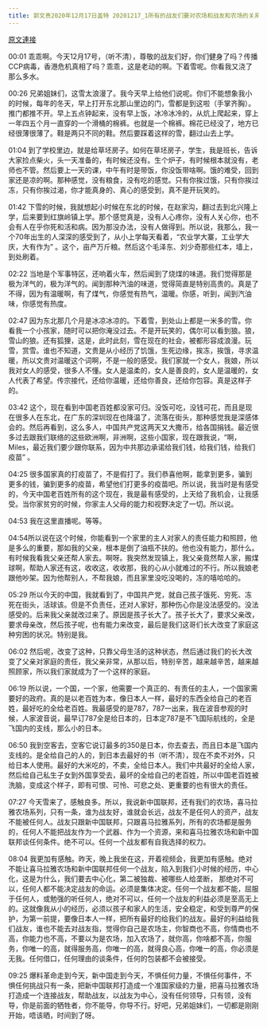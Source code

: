 ```yaml
---
title: 郭文贵2020年12月17日盖特 20201217_1所有的战友们要对农场和战友和农场的关系有一个标准清透的认识，这是符合每个战友和农场的利益和未来！
---
```


[原文連接](https://gnews.org/ThreadView/53479584)

00:01 乖乖啊。今天12月17号，（听不清），尊敬的战友们好，你们健身了吗？传播CCP病毒，香港危机真相了吗？乖乖，这是老动的啊。下着雪呢。你看我又浇了那么多水。


00:26 兄弟姐妹们，这雪太浪漫了。我今天早上给他们说呢。你们不能想象我小的时候，每年的冬天，早上打开东北那山里边的门，雪都是到这啦（手掌齐胸）。推门都推不开。早上五点钟起来，没有早上饭，冰冷冰冷的，从炕上爬起来，穿上一年四五个月一直穿的一个滑桶的棉裤。也就是一个棉裤。棉花已经没了，地方已经很薄很薄了。鞋是两只不同的鞋。然后要踩着这样的雪，翻过山去上学。


01:04 到了学校里边，就是给草坯房子。如何在草坯房子，学生，我是班长，告诉大家捡点柴火，头一天准备的，有时候还没有。生个炉子，有时候根本就没有，老师也不管。然后要上一天的课，中午有时是带饭，你没饭带啥啊。饿的难受，回到家还是凉的啊。那种感觉，没有粮食，没有吃的感觉。只有你挨过饿，只有你挨过冻，只有你挨过渴，你才能真身的、真心的感受到，真不是开玩笑的。


01:42 下雪的时候，我就想起小时候在东北的时候，在赵家沟，翻过去到北兴隆上学，后来要到红旗岭镇上学。那个感觉真是，没有人心疼你，没有人关心你，也不会有人在乎你死和活和病。因为那没办法，没有人做得到。所以说，我那么，我一个70年出生的人深深的感受到了，从小上学每天看着，“农业学大寨，工业学大庆，大有作为” 。这个，亩产万斤粮。然后这个毛泽东、刘少奇那些红本，墙上，到处刷着。


02:22 当地是个军事特区，还响着火车，然后闻到了烧煤的味道。我们觉得那是极为洋气的，极为洋气的。闻到那种汽油的味道，觉得简直是特别高贵的。真是了不得，因为有温暖啊，有了煤气，你感觉有热气，温暖。你感，听到，闻到汽油味，你感觉有热度。


02:47 因为东北那几个月是冰凉冰凉的。下着雪，到处山上都是一米多的雪。你看我一个小孩家，随时可以把你淹没过去。不是开玩笑的，偶尔可以看到狼。狼，雪山的狼。还有狐狸，这是，此时此刻，雪在现在的社会，被都形容成浪漫。玩雪，赏雪。谁也不知道，文贵是从小经历了饥饿，生死边缘，挨冻，挨饿，寻求温暖，所以文贵对温暖这个词啊，不是一般的感受。我们家就一个女人，我娘，所以我对女人的感受，很多人不懂。女人是温柔的，女人是善良的，女人是温暖的，女人代表了希望。传宗接代，还给你温暖，还给你善良，还给你包容。真是这样子的。


03:42 这个，现在看到中国老百姓都没家可归。没饭可吃，没钱可花，而且是现在很多人在东北，在广东的深圳现在也降温了，流落在街头，那种感觉我是深感体会的。然后再看到，这么多人，中国共产党这两天又大撒币，给各国捐钱。最近很多过去跟我们联络的这些欧洲啊，非洲啊，这些小国家，现在跟我说，“啊，Miles，最近我们要少跟你联系，因为中共那边承诺给我们钱，给我们钱，给我们疫苗” 。


04:25 很多国家真的打疫苗了，不是假打了。我们恭喜他啊，能拿到更多，骗到更多的钱，骗到更多的疫苗，希望他们打更多的疫苗吧。所以说，我当时是有感受的，今天中国老百姓所有的这个现在，我是最有感受的，上天给了我机会，让我感受。当你家贫穷的时候，你家主人父母的能力和视野决定了一切。所以说。


04:53 我在这里直播呢。等等。


04:54所以说在这个时候，你能看到一个家里的主人对家人的责任能力和照顾，他是多么的重要，那如我的父亲，根本是倒了油瓶不扶的。他也没有能力，那什么。有时候我看我父亲还帮人家去。啊呀。我突然发现镇上，我父亲竟然帮人家，搬煤球啊，帮助人家还有这，收收这，收收那，我的心从小就难过的不行。所以我娘老跟他吵架。因为他帮别人，不帮我娘，而且家里没吃没喝的，冻的嘻哈哈的。


05:29 所以今天的中国，我就看到了，中国共产党，就自己孩子饿死、穷死、冻死在街头，活球该。但是不负责任，还对人家好，那种伤心你是没法感受的。没法感受的。后来我父亲就改过来了。原因是孩子长大了。孩子长大了，要求父亲改，要求母亲改，然后孩子呢，也有能力来改变，最后是我们这哥们长大改变了家庭这种穷困的状况。特别是我。


06:02 然后呢，改变了这种，只靠父母生活的这种状态，然后通过我们的长大改变了父亲对家庭的责任，我父亲非常，从那以后，特别辛苦，越来越辛苦，越来越照顾家，所以我们家就成为了一个这样的家庭。


06:19 所以说，一个国，一个家，他需要一个真正的、有责任的主人，一个国家需要好的政府。真的是以老百姓为本，像日本人一样，最好的东西全给自己的老百姓，最好吃的全给老百姓。我最感受的是787，787一出来，我在波音参观的时候，人家波音说，最早订787全是给日本的，日本定787是不飞国际航线的，全是飞国内的支线，那么小的日本。


06:50 我到空客去，空客它说订最多的350是日本，你去查去，而且日本是飞国内支线的。是全给自己的人的，到日本去最好的书（听不清），现在不卖不对外，只给日本人使用。最好的大米吃的，不卖，全给日本人。我们中共最好的全给人家，然后给自己私生子女到外国享受去，最坏的全给自己的老百姓，所以中国老百姓被洗脑，变成这个样子，即有可恨、可怜、可悲之处、更重要的也有很大的责任。


07:27 今天雪来了，感触良多。所以，我说新中国联邦，还有我们的农场，喜马拉雅农场系列，只有一条，谁为战友好，谁就会长远，战友不是任何人的资产，战友不能被任何人。战友只跟新中国联邦，只跟喜马拉雅系列，所有的农场都是服务的，任何人不能把战友作为一个武器、作为一个资源，来和喜马拉雅农场和新中国联邦谈任何条件。绝不可以。任何一个战友都有自我选择的权力。


08:04 我更加有感触。昨天，晚上我坐在这，开着视频会，我更加有感触。绝对不能让喜马拉雅农场和新中国联邦任何一个战友，陷入到我们小时候的经历，中心化，这是为什么，我们要去中心化，第二被独裁、被哪些人给垄断， 那绝对不可以，任何人都不能决定战友的命运。必须是集体决定。任何一个战友都不能，屈服于任何人，或勉强的听任何人，绝对不可以，任何一个战友的利益必须是至高无上的。这就像我从小的经历，必须以孩子和家人的生活，安全稳定，和受到尊严的保护，为第一前提，要像日本人一样，把所有最好的给我们的战友。最好的利益给我们战友，谁也不能去对战友指，觉得你自己是农场主，你智商也不高，你情商也不高，你能力也不高，不要以为是农场，加入农场了，就你高，你啥都不高，你服务，你唯一的高，就得服务高，你唯一的高，就得良心高，你唯一的高，你必须是无我。任何借口，任何理由的谈条件，任何的包装都不会被接受。


09:25 爆料革命走到今天，新中国走到今天，不惧任何力量，不惧任何事件，不惧任何挑战只有一条，把新中国联邦打造成一个准国家级的力量，把喜马拉雅农场打造成一个连接战友，帮助战友，以战友为中心，没有任何领导，只有领，没有导，你是前面的牺牲者，你不能导，你导不行。好吧，兄弟姐妹们，一切都是刚刚开始，唔该晒，时间到了呀。
